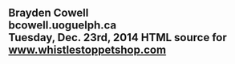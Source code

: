 Brayden Cowell <br>
bcowell.uoguelph.ca <br>
Tuesday, Dec. 23rd, 2014
HTML source for www.whistlestoppetshop.com
------------

